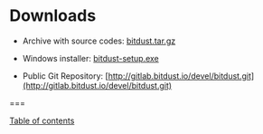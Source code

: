﻿
# Downloads


* Archive with source codes: 
  [bitdust.tar.gz](http://bitdust.io/download/bitdust.zip)

  
* Windows installer: 
  [bitdust-setup.exe](http://bitdust.io/download/bitdust-setup.exe)


* Public Git Repository: 
  [http://gitlab.bitdust.io/devel/bitdust.git](http://gitlab.bitdust.io/devel/bitdust.git)

  
===

[Table of contents](https://github.com/vesellov/bitdust.docs#bidust)

